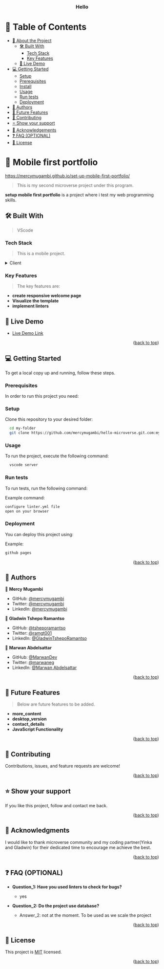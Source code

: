 <a name="readme-top"></a>

<div align="center">
  <!-- You are encouraged to replace this logo with your own! Otherwise you can also remove it. -->

  <h3><b>Hello</b></h3>

</div>

<!-- TABLE OF CONTENTS -->

# 📗 Table of Contents

- [📖 About the Project](#about-project)
  - [🛠 Built With](#built-with)
    - [Tech Stack](#tech-stack)
    - [Key Features](#key-features)
  - [🚀 Live Demo](#live-demo)
- [💻 Getting Started](#getting-started)
  - [Setup](#setup)
  - [Prerequisites](#prerequisites)
  - [Install](#install)
  - [Usage](#usage)
  - [Run tests](#run-tests)
  - [Deployment](#triangular_flag_on_post-deployment)
- [👥 Authors](#authors)
- [🔭 Future Features](#future-features)
- [🤝 Contributing](#contributing)
- [⭐️ Show your support](#support)
- [🙏 Acknowledgements](#acknowledgements)
- [❓ FAQ (OPTIONAL)](#faq)
- [📝 License](#license)

<!-- PROJECT DESCRIPTION -->

# 📖 Mobile first portfolio<a name="Mobile first portfolio"></a>
https://mercymugambi.github.io/set-up-mobile-first-portfolio/

> This is my second microverse project under this program.

**setup mobile first portfolio** is a project where i test my web programming skills.

## 🛠 Built With <a name="built-with"></a>

>VScode

### Tech Stack <a name="tech-stack"></a>

> This is a mobile project.

<details>
  <summary>Client</summary>
  <ul>
    <li><a href="https://html.org/">index.html</a>HTML</li>
  </ul>

  <ul>
    <li><a href="https://css.org/">style.html</a>CSS</li>
  </ul>
</details>

<!-- Features -->

### Key Features <a name="key-features"></a>

> The key features are:

- **create responsive welcome page**
- **Visualize the template**
- **implement linters**

<!-- LIVE DEMO -->

## 🚀 Live Demo <a name="live-demo"></a>

- [Live Demo Link](https://mercymugambi.github.io/set-up-mobile-first-portfolio/)

<p align="right">(<a href="#readme-top">back to top</a>)</p>

<!-- GETTING STARTED -->

## 💻 Getting Started <a name="getting-started"></a>

To get a local copy up and running, follow these steps.

### Prerequisites

In order to run this project you need:

### Setup

Clone this repository to your desired folder:

```sh
  cd my-folder
  git clone https://github.com/mercymugambi/hello-microverse.git.com:myaccount/my-project.git
```

### Usage

To run the project, execute the following command:

```sh
  vscode server
```

### Run tests

To run tests, run the following command:

Example command:

```sh
configure linter.yml file
open on your browser
```

### Deployment

You can deploy this project using:

Example:

```sh
github pages
```

<p align="right">(<a href="#readme-top">back to top</a>)</p>

<!-- AUTHORS -->

## 👥 Authors <a name="authors"></a>

👤 **Mercy Mugambi**

- GitHub: [@mercymugambi](https://github.com/mercymugambi)
- Twitter: [@mercymugambi](https://twitter.com/MercyMugambi15)
- LinkedIn: [@mercymugambi](https://www.linkedin.com/in/mercymugambi/)

👤 **Gladwin Tshepo Ramantso**

- GitHub: [@tsheporamantso](https://github.com/tsheporamantso)
- Twitter: [@ramgt001](https://twitter.com/tsheporamantso)
- LinkedIn: [@GladwinTshepoRamantso](https://www.linkedin.com/in/tshepo-ramantso-b6a35433/)

👤 **Marwan Abdelsattar**

- GitHub: [@MarwanDev ](https://github.com/MarwanDev)
- Twitter: [@marwaneg](https://twitter.com/MarwanEg)
- LinkedIn: [@Marwan Abdelsattar](https://www.linkedin.com/in/marwan-abdelsattar-665a59105/)

<p align="right">(<a href="#readme-top">back to top</a>)</p>

<!-- FUTURE FEATURES -->

## 🔭 Future Features <a name="future-features"></a>

> Below are future features to be added.

- **more_content**
- **desktop_version**
- **contact_details**
- **JavaScript Functionality**

<p align="right">(<a href="#readme-top">back to top</a>)</p>

<!-- CONTRIBUTING -->

## 🤝 Contributing <a name="contributing"></a>

Contributions, issues, and feature requests are welcome!

<p align="right">(<a href="#readme-top">back to top</a>)</p>

<!-- SUPPORT -->

## ⭐️ Show your support <a name="support"></a>

If you like this project, follow and contact me back.

<p align="right">(<a href="#readme-top">back to top</a>)</p>

<!-- ACKNOWLEDGEMENTS -->

## 🙏 Acknowledgments <a name="acknowledgements"></a>

I would like to thank microverse community and my coding partner(Yinka and Gladwin) for their dedicated time to encourage me achieve the best. 

<p align="right">(<a href="#readme-top">back to top</a>)</p>

<!-- FAQ (optional) -->

## ❓ FAQ (OPTIONAL) <a name="faq"></a>

- **Question_1: Have you used linters to check for bugs?**

  - yes

- **Question_2: Do the project use database?**

  - Answer_2: not at the moment. To be used as we scale the project

<p align="right">(<a href="#readme-top">back to top</a>)</p>

<!-- LICENSE -->

## 📝 License <a name="license"></a>

This project is [MIT](./LICENSE) licensed.

<p align="right">(<a href="#readme-top">back to top</a>)</p>
